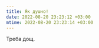 ```yaml
---
title: Як душно!
date: 2022-08-20 23:23:12 +03:00
mtime: 2022-08-20 23:23:14 +03:00
---
```


Треба дощ.
